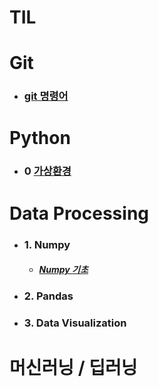 # TIL
    
# Git
- ### [git 명령어](https://github.com/hanjhoon/hanjhoon.github.io/blob/main/git%20%EB%AA%85%EB%A0%B9%EC%96%B4.md)
    
# Python    
- ### 0 [가상환경](https://github.com/hanjhoon/hanjhoon.github.io/blob/main/Python/virtualenv.md)    
# Data Processing      
- ### 1. Numpy
  - ##### [Numpy 기초](https://github.com/hanjhoon/hanjhoon.github.io/blob/main/Data%20Processing/Numpy/Numpy%EA%B8%B0%EC%B4%88.ipynb)    
- ### 2. Pandas
- ### 3. Data Visualization
# 머신러닝 / 딥러닝
